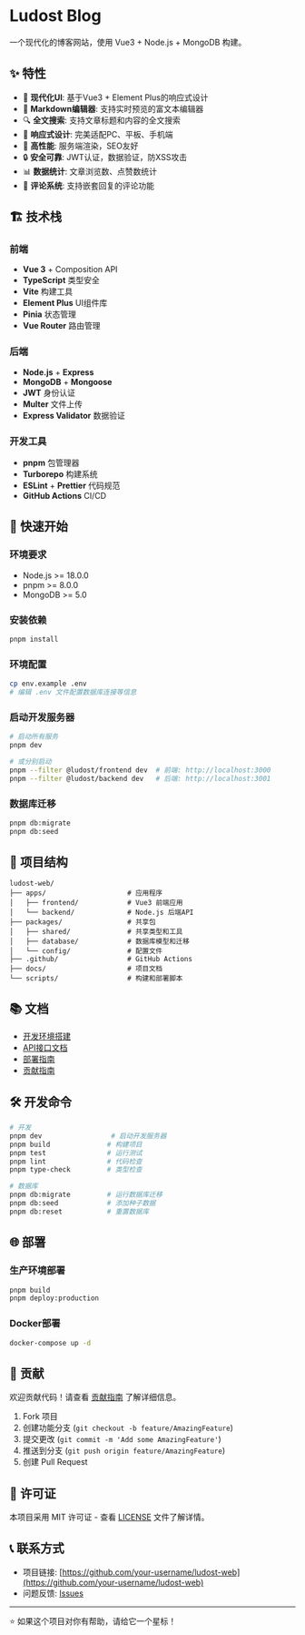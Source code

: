 # Ludost Blog

一个现代化的博客网站，使用 Vue3 + Node.js + MongoDB 构建。

## ✨ 特性

- 🎨 **现代化UI**: 基于Vue3 + Element Plus的响应式设计
- 📝 **Markdown编辑器**: 支持实时预览的富文本编辑器
- 🔍 **全文搜索**: 支持文章标题和内容的全文搜索
- 📱 **响应式设计**: 完美适配PC、平板、手机端
- 🚀 **高性能**: 服务端渲染，SEO友好
- 🔒 **安全可靠**: JWT认证，数据验证，防XSS攻击
- 📊 **数据统计**: 文章浏览数、点赞数统计
- 💬 **评论系统**: 支持嵌套回复的评论功能

## 🏗️ 技术栈

### 前端
- **Vue 3** + Composition API
- **TypeScript** 类型安全
- **Vite** 构建工具
- **Element Plus** UI组件库
- **Pinia** 状态管理
- **Vue Router** 路由管理

### 后端
- **Node.js** + **Express**
- **MongoDB** + **Mongoose**
- **JWT** 身份认证
- **Multer** 文件上传
- **Express Validator** 数据验证

### 开发工具
- **pnpm** 包管理器
- **Turborepo** 构建系统
- **ESLint** + **Prettier** 代码规范
- **GitHub Actions** CI/CD

## 🚀 快速开始

### 环境要求
- Node.js >= 18.0.0
- pnpm >= 8.0.0
- MongoDB >= 5.0

### 安装依赖
```bash
pnpm install
```

### 环境配置
```bash
cp env.example .env
# 编辑 .env 文件配置数据库连接等信息
```

### 启动开发服务器
```bash
# 启动所有服务
pnpm dev

# 或分别启动
pnpm --filter @ludost/frontend dev  # 前端: http://localhost:3000
pnpm --filter @ludost/backend dev   # 后端: http://localhost:3001
```

### 数据库迁移
```bash
pnpm db:migrate
pnpm db:seed
```

## 📁 项目结构

```
ludost-web/
├── apps/                    # 应用程序
│   ├── frontend/            # Vue3 前端应用
│   └── backend/             # Node.js 后端API
├── packages/                # 共享包
│   ├── shared/              # 共享类型和工具
│   ├── database/            # 数据库模型和迁移
│   └── config/              # 配置文件
├── .github/                 # GitHub Actions
├── docs/                    # 项目文档
└── scripts/                 # 构建和部署脚本
```

## 📚 文档

- [开发环境搭建](./docs/development-setup.md)
- [API接口文档](./docs/api-documentation.md)
- [部署指南](./docs/deployment-guide.md)
- [贡献指南](./docs/contributing.md)

## 🛠️ 开发命令

```bash
# 开发
pnpm dev                 # 启动开发服务器
pnpm build              # 构建项目
pnpm test               # 运行测试
pnpm lint               # 代码检查
pnpm type-check         # 类型检查

# 数据库
pnpm db:migrate         # 运行数据库迁移
pnpm db:seed            # 添加种子数据
pnpm db:reset           # 重置数据库
```

## 🌐 部署

### 生产环境部署
```bash
pnpm build
pnpm deploy:production
```

### Docker部署
```bash
docker-compose up -d
```

## 🤝 贡献

欢迎贡献代码！请查看 [贡献指南](./docs/contributing.md) 了解详细信息。

1. Fork 项目
2. 创建功能分支 (`git checkout -b feature/AmazingFeature`)
3. 提交更改 (`git commit -m 'Add some AmazingFeature'`)
4. 推送到分支 (`git push origin feature/AmazingFeature`)
5. 创建 Pull Request

## 📄 许可证

本项目采用 MIT 许可证 - 查看 [LICENSE](LICENSE) 文件了解详情。

## 📞 联系方式

- 项目链接: [https://github.com/your-username/ludost-web](https://github.com/your-username/ludost-web)
- 问题反馈: [Issues](https://github.com/your-username/ludost-web/issues)

---

⭐ 如果这个项目对你有帮助，请给它一个星标！
